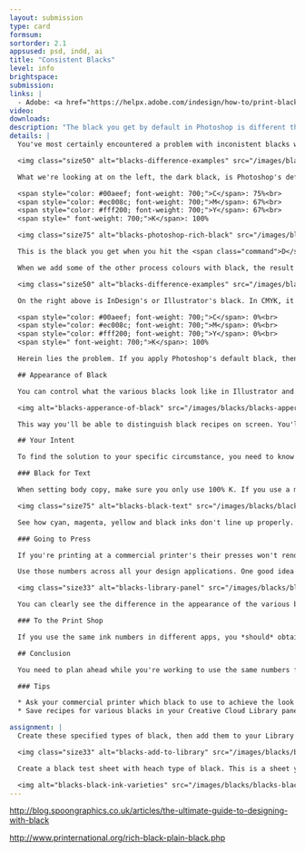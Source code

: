 ```yaml
---
layout: submission
type: card
formsum: 
sortorder: 2.1
appsused: psd, indd, ai
title: "Consistent Blacks"
level: info
brightspace: 
submission: 
links: |
  - Adobe: <a href="https://helpx.adobe.com/indesign/how-to/print-black.html" alt:="Adobe: How to print blacks." target="_blank">Printing Blacks</a>
video: 
downloads: 
description: "The black you get by default in Photoshop is different than the one in Illustrator and in InDesign. We'll take control of this unruly colour for once and for all."
details: | 
  You've most certainly encountered a problem with inconistent blacks when having your homework printed at a service bureau, like the College's Print Shop or a UPS outlet. You get a really dark black in places, then a greyish black in other regions.

  <img class="size50" alt="blacks-difference-examples" src="/images/blacks/blacks-difference-examples.jpg">

  What we're looking at on the left, the dark black, is Photoshop's default black, which is:

  <span style="color: #00aeef; font-weight: 700;">C</span>: 75%<br>
  <span style="color: #ec008c; font-weight: 700;">M</span>: 67%<br>
  <span style="color: #fff200; font-weight: 700;">Y</span>: 67%<br>
  <span style=" font-weight: 700;">K</span>: 100%

  <img class="size75" alt="blacks-photoshop-rich-black" src="/images/blacks/blacks-photoshop-rich-black.jpg">

  This is the black you get when you hit the <span class="command">D</span> key to set Photoshop's default colours. <mark>You should avoid using this black in your work.</mark>. It may take too long to dry, it may smudge or it may have a colour cast.

  When we add some of the other process colours with black, the result is called a *rich black*. There are many recipes for rich blacks. If you want to use a rich black, ask your printer which numbers they prefer to use.

  <img class="size50" alt="blacks-difference-examples" src="/images/blacks/blacks-difference-examples.jpg">

  On the right above is InDesign's or Illustrator's black. In CMYK, it's:

  <span style="color: #00aeef; font-weight: 700;">C</span>: 0%<br>
  <span style="color: #ec008c; font-weight: 700;">M</span>: 0%<br> 
  <span style="color: #fff200; font-weight: 700;">Y</span>: 0%<br>
  <span style=" font-weight: 700;">K</span>: 100%

  Herein lies the problem. If you apply Photoshop's default black, then place that image in InDesign or Illustrator next to its default black, they won't match.

  ## Appearance of Black

  You can control what the various blacks look like in Illustrator and in InDesign. Go to <span class="command">Preferences > Appearance of Black...</span> Choose to display and output all blacks accurately in both apps. This way, you can see and control the numbers for your blacks. 

  <img alt="blacks-apperance-of-black" src="/images/blacks/blacks-apperance-of-black.jpg">

  This way you'll be able to distinguish black recipes on screen. You'll get in print what you see in the apps.

  ## Your Intent

  To find the solution to your specific circumstance, you need to know what the intent of your file is.

  ### Black for Text

  When setting body copy, make sure you only use 100% K. If you use a mix of CMYK inks, it will be very difficult for the printer to get those inks to print lined up exactly. This is called registration (of the four inks), and it's very difficult on fine lines.

  <img class="size75" alt="blacks-black-text" src="/images/blacks/blacks-black-text.jpg">  

  See how cyan, magenta, yellow and black inks don't line up properly. This poor registration is caused by the paper shifting while running through an offset press. See how the 100% K black is sharp.

  ### Going to Press

  If you're printing at a commercial printer's their presses won't render a dark black with only 100% K. It looks even more washed out when printing on un-coated stock. Consult with them to get their rich black recipe to achieve a truly black black.

  Use those numbers across all your design applications. One good idea to get consistent blacks is to add the swatch you want to use to your Creative Cloud Library panel, then it's accessible from all your Adobe apps.

  <img class="size33" alt="blacks-library-panel" src="/images/blacks/blacks-library-panel.jpg">

  You can clearly see the difference in the appearance of the various blacks in the panel above.

  ### To the Print Shop

  If you use the same ink numbers in different apps, you *should* obtain the same results. If you don't, it could be caused by the printer drivers in the laser or inkjet printer. You should show your print job to the printer to resolve the issue. Try printing a test sheet with all the different blacks on it to see how the printer interprets them.

  ## Conclusion

  You need to plan ahead while you're working to use the same numbers for black in all of your applications.

  ### Tips

  * Ask your commercial printer which black to use to achieve the look you want.
  * Save recipes for various blacks in your Creative Cloud Library panel for quick access.

assignment: |
  Create these specified types of black, then add them to your Library panel. You can create them from any of the three apps.

  <img class="size33" alt="blacks-add-to-library" src="/images/blacks/blacks-add-to-library.jpg">

  Create a black test sheet with heach type of black. This is a sheet you can print on your inkjet printer at home. You can also print it at your service bureau.

  <img alt="blacks-black-ink-varieties" src="/images/blacks/blacks-black-ink-varieties.jpg">
---
```


http://blog.spoongraphics.co.uk/articles/the-ultimate-guide-to-designing-with-black

http://www.printernational.org/rich-black-plain-black.php

